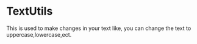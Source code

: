 # TextUtils
This is used to make changes in your text like, you can change the text to uppercase,lowercase,ect.
